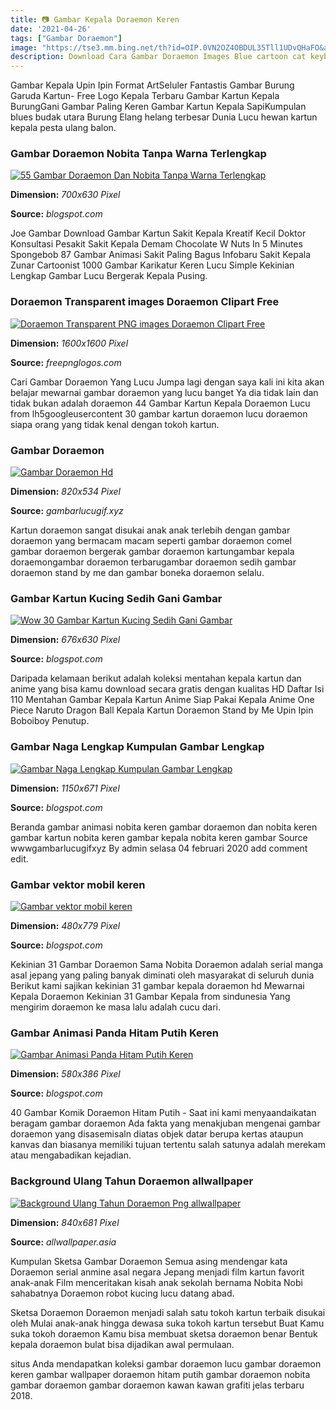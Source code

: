 ```yaml
---
title: 📷 Gambar Kepala Doraemon Keren
date: '2021-04-26'
tags: ["Gambar Doraemon"]
image: "https://tse3.mm.bing.net/th?id=OIP.0VN2OZ4OBDUL35Tll1UDvQHaFO&amp;pid=15.1"
description: Download Cara Gambar Doraemon Images Blue cartoon cat keyboard theme aplikasi di google play Mulai dari yang keren lucu sedih romantis galau baper 3d hd untu
---
```




Gambar Kepala Upin Ipin Format ArtSeluler Fantastis Gambar Burung Garuda Kartun- Free Logo Kepala Terbaru Gambar Kartun Kepala BurungGani Gambar Paling Keren Gambar Kartun Kepala SapiKumpulan blues budak utara Burung Elang helang terbesar Dunia Lucu hewan kartun kepala pesta ulang balon.



### Gambar Doraemon Nobita Tanpa Warna Terlengkap 

[![55 Gambar Doraemon Dan Nobita Tanpa Warna Terlengkap ](https://lh3.googleusercontent.com/proxy/toaL0s-F5ugArbPoxFZ4ayUCrqcbbYhW8uvBjAUoCWhiQY6BBfkG3j2qz8Cxnfj76tVmkrOanwHycn4J_oIMqC_dnn4A2GBPD6xFiHiLqdI7=w1200-h630-p-k-no-nu)](https://lh3.googleusercontent.com/proxy/toaL0s-F5ugArbPoxFZ4ayUCrqcbbYhW8uvBjAUoCWhiQY6BBfkG3j2qz8Cxnfj76tVmkrOanwHycn4J_oIMqC_dnn4A2GBPD6xFiHiLqdI7=w1200-h630-p-k-no-nu)


**Dimension:** _700x630 Pixel_ 

**Source:** _blogspot.com_ 


Joe Gambar Download Gambar Kartun Sakit Kepala Kreatif Kecil Doktor Konsultasi Pesakit Sakit Kepala Demam Chocolate W Nuts In 5 Minutes Spongebob 87 Gambar Animasi Sakit Paling Bagus Infobaru Sakit Kepala Zunar Cartoonist 1000 Gambar Karikatur Keren Lucu Simple Kekinian Lengkap Gambar Lucu Bergerak Kepala Pusing.


### Doraemon Transparent images Doraemon Clipart Free 

[![Doraemon Transparent PNG images Doraemon Clipart  Free ](https://www.freepnglogos.com/uploads/doraemon-png/download-doraemon-lucu-gambar-ball-cartridge-4.png)](https://www.freepnglogos.com/uploads/doraemon-png/download-doraemon-lucu-gambar-ball-cartridge-4.png)


**Dimension:** _1600x1600 Pixel_ 

**Source:** _freepnglogos.com_ 


Cari Gambar Doraemon Yang Lucu Jumpa lagi dengan saya kali ini kita akan belajar mewarnai gambar doraemon yang lucu banget Ya dia tidak lain dan tidak bukan adalah doraemon 44 Gambar Kartun Kepala Doraemon Lucu from lh5googleusercontent 30 gambar kartun doraemon lucu doraemon siapa orang yang tidak kenal dengan tokoh kartun.


### Gambar Doraemon

[![Gambar Doraemon Hd](https://www.gambarlucugif.xyz/wp-content/uploads/2020/05/Doraemon-Only-Doraemon-Hd-Wallpaper-1080p-Transparent-PNG-....jpg)](https://www.gambarlucugif.xyz/wp-content/uploads/2020/05/Doraemon-Only-Doraemon-Hd-Wallpaper-1080p-Transparent-PNG-....jpg)


**Dimension:** _820x534 Pixel_ 

**Source:** _gambarlucugif.xyz_ 


Kartun doraemon sangat disukai anak anak terlebih dengan gambar doraemon yang bermacam macam seperti gambar doraemon comel gambar doraemon bergerak gambar doraemon kartungambar kepala doraemongambar doraemon terbarugambar doraemon sedih gambar doraemon stand by me dan gambar boneka doraemon selalu.


###  Gambar Kartun Kucing Sedih Gani Gambar

[![Wow 30 Gambar Kartun Kucing Sedih  Gani Gambar](https://lh3.googleusercontent.com/proxy/Evf-EzH-l9Cjp3jURdhalfunPFUy_rsIVzeoKbtq1S3xOxndcEdtrcas_jUOhy9-bbFrLZkZ1kMd320QBJ70hrYadLjZGhUhUcbCXyFBdB9GnBJ7EWiXFZM=w1200-h630-p-k-no-nu)](https://lh3.googleusercontent.com/proxy/Evf-EzH-l9Cjp3jURdhalfunPFUy_rsIVzeoKbtq1S3xOxndcEdtrcas_jUOhy9-bbFrLZkZ1kMd320QBJ70hrYadLjZGhUhUcbCXyFBdB9GnBJ7EWiXFZM=w1200-h630-p-k-no-nu)


**Dimension:** _676x630 Pixel_ 

**Source:** _blogspot.com_ 


Daripada kelamaan berikut adalah koleksi mentahan kepala kartun dan anime yang bisa kamu download secara gratis dengan kualitas HD Daftar Isi 110 Mentahan Gambar Kepala Kartun Anime Siap Pakai Kepala Anime One Piece Naruto Dragon Ball Kepala Kartun Doraemon Stand by Me Upin Ipin Boboiboy Penutup.


### Gambar Naga Lengkap Kumpulan Gambar Lengkap

[![Gambar Naga Lengkap  Kumpulan Gambar Lengkap](https://2.bp.blogspot.com/-gqArfhmWltY/VUyLPN9y6tI/AAAAAAAAIfw/tYJefi2fSIE/s1600/gambar%2Bnaga%2B(4).jpg)](https://2.bp.blogspot.com/-gqArfhmWltY/VUyLPN9y6tI/AAAAAAAAIfw/tYJefi2fSIE/s1600/gambar%2Bnaga%2B(4).jpg)


**Dimension:** _1150x671 Pixel_ 

**Source:** _blogspot.com_ 


Beranda gambar animasi nobita keren gambar doraemon dan nobita keren gambar kartun nobita keren gambar kepala nobita keren gambar Source wwwgambarlucugifxyz By admin selasa 04 februari 2020 add comment edit.


### Gambar vektor mobil keren

[![Gambar vektor mobil keren](https://lh3.googleusercontent.com/-0PmrGXfbDQU/W6T24ZaoSrI/AAAAAAAADdo/UrQa66uk4n8kYhMT_EebovHLHgOaSCj8QCHMYCw/s1600/FB_IMG_1537523288662.jpg)](https://lh3.googleusercontent.com/-0PmrGXfbDQU/W6T24ZaoSrI/AAAAAAAADdo/UrQa66uk4n8kYhMT_EebovHLHgOaSCj8QCHMYCw/s1600/FB_IMG_1537523288662.jpg)


**Dimension:** _480x779 Pixel_ 

**Source:** _blogspot.com_ 


Kekinian 31 Gambar Doraemon Sama Nobita Doraemon adalah serial manga asal jepang yang paling banyak diminati oleh masyarakat di seluruh dunia Berikut kami sajikan kekinian 31 gambar kepala doraemon hd Mewarnai Kepala Doraemon Kekinian 31 Gambar Kepala from sindunesia Yang mengirim doraemon ke masa lalu adalah cucu dari.


### Gambar Animasi Panda Hitam Putih Keren

[![Gambar Animasi Panda Hitam Putih Keren](https://lh6.googleusercontent.com/proxy/Y619WsR_acXSTd0b-vmF-vm9XfBUsVrTMtl9az7SZxtZDtnANUsPGtz8eySGBlm94lQoalXnWROmSYfGFLXGOr9MGssy=w1200-h630-p-k-no-nu)](https://lh6.googleusercontent.com/proxy/Y619WsR_acXSTd0b-vmF-vm9XfBUsVrTMtl9az7SZxtZDtnANUsPGtz8eySGBlm94lQoalXnWROmSYfGFLXGOr9MGssy=w1200-h630-p-k-no-nu)


**Dimension:** _580x386 Pixel_ 

**Source:** _blogspot.com_ 


40 Gambar Komik Doraemon Hitam Putih - Saat ini kami menyaandaikatan beragam gambar doraemon Ada fakta yang menakjuban mengenai gambar doraemon yang disasemisaln diatas objek datar berupa kertas ataupun kanvas dan biasanya memiliki tujuan tertentu salah satunya adalah merekam atau mengabadikan kejadian.


### Background Ulang Tahun Doraemon allwallpaper

[![Background Ulang Tahun Doraemon Png  allwallpaper](https://www.pikpng.com/pngl/m/137-1375958_download-transparent-background-party-horn-clipart-png-download.png)](https://www.pikpng.com/pngl/m/137-1375958_download-transparent-background-party-horn-clipart-png-download.png)


**Dimension:** _840x681 Pixel_ 

**Source:** _allwallpaper.asia_ 



Kumpulan Sketsa Gambar Doraemon Semua asing mendengar kata Doraemon serial anmine asal negara Jepang menjadi film kartun favorit anak-anak Film menceritakan kisah anak sekolah bernama Nobita Nobi sahabatnya Doraemon robot kucing lucu datang abad.


Sketsa Doraemon Doraemon menjadi salah satu tokoh kartun terbaik disukai oleh Mulai anak-anak hingga dewasa suka tokoh kartun tersebut Buat Kamu suka tokoh doraemon Kamu bisa membuat sketsa doraemon benar Bentuk kepala doraemon bulat bisa dijadikan awal permulaan.


 situs Anda mendapatkan koleksi gambar doraemon lucu gambar doraemon keren gambar wallpaper doraemon hitam putih gambar doraemon nobita gambar doraemon gambar doraemon kawan kawan grafiti jelas terbaru 2018.




